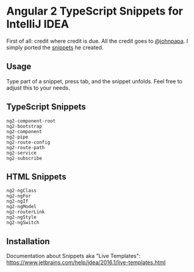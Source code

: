 # Angular 2 TypeScript Snippets for IntelliJ IDEA

First of all:  credit where credit is due. All the credit goes to [@johnpapa](https://twitter.com/John_Papa). I simply ported the [snippets](https://github.com/johnpapa/vscode-angular2-snippets) he created.

## Usage
Type part of a snippet, press tab, and the snippet unfolds. Feel free to adjust this to your needs.

## TypeScript Snippets

```
ng2-component-root
ng2-bootstrap
ng2-component   
ng2-pipe        
ng2-route-config 
ng2-route-path   
ng2-service      
ng2-subscribe
```

## HTML Snippets
```
ng2-ngClass
ng2-ngFor
ng2-ngIf
ng2-ngModel
ng2-routerLink
ng2-ngStyle
ng2-ngSwitch
```

## Installation
Documentation about Snippets aka "Live Templates": <br/>
https://www.jetbrains.com/help/idea/2016.1/live-templates.html
